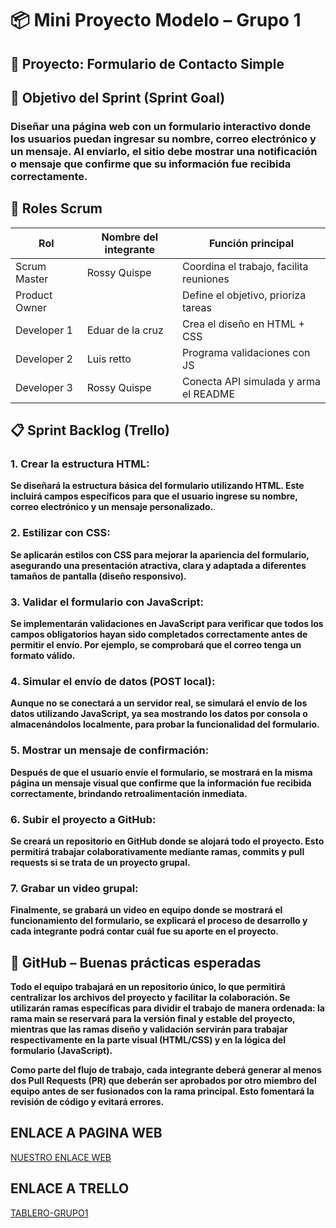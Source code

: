 # 📦 Mini Proyecto Modelo – Grupo 1

##  🧪 Proyecto: Formulario de Contacto Simple

## 🎯 Objetivo del Sprint (Sprint Goal)

### Diseñar una página web con un formulario interactivo donde los usuarios puedan ingresar su nombre, correo electrónico y un mensaje. Al enviarlo, el sitio debe mostrar una notificación o mensaje que confirme que su información fue recibida correctamente.

## 👥 Roles Scrum

| Rol           | Nombre del integrante  | Función principal                                |
|---------------|------------------------|--------------------------------------------------|
| Scrum Master  | Rossy Quispe           | Coordina el trabajo, facilita reuniones          |
| Product Owner |                        | Define el objetivo, prioriza tareas              |
| Developer 1   | Eduar de la cruz       | Crea el diseño en HTML + CSS                     |
| Developer 2   | Luis retto             | Programa validaciones con JS                     |
| Developer 3   | Rossy Quispe           | Conecta API simulada y arma el README            |

## 📋 Sprint Backlog (Trello)

### 1. Crear la estructura HTML:
**Se diseñará la estructura básica del formulario utilizando HTML. Este incluirá campos específicos para que el usuario ingrese su nombre, correo electrónico y un mensaje personalizado.**.

### 2. Estilizar con CSS:
**Se aplicarán estilos con CSS para mejorar la apariencia del formulario, asegurando una presentación atractiva, clara y adaptada a diferentes tamaños de pantalla (diseño responsivo).**

### 3. Validar el formulario con JavaScript:
**Se implementarán validaciones en JavaScript para verificar que todos los campos obligatorios hayan sido completados correctamente antes de permitir el envío. Por ejemplo, se comprobará que el correo tenga un formato válido.**

### 4. Simular el envío de datos (POST local):
**Aunque no se conectará a un servidor real, se simulará el envío de los datos utilizando JavaScript, ya sea mostrando los datos por consola o almacenándolos localmente, para probar la funcionalidad del formulario.**

### 5. Mostrar un mensaje de confirmación:
**Después de que el usuario envíe el formulario, se mostrará en la misma página un mensaje visual que confirme que la información fue recibida correctamente, brindando retroalimentación inmediata.**

### 6. Subir el proyecto a GitHub:
**Se creará un repositorio en GitHub donde se alojará todo el proyecto. Esto permitirá trabajar colaborativamente mediante ramas, commits y pull requests si se trata de un proyecto grupal.**

### 7. Grabar un video grupal:
**Finalmente, se grabará un video en equipo donde se mostrará el funcionamiento del formulario, se explicará el proceso de desarrollo y cada integrante podrá contar cuál fue su aporte en el proyecto.**

## 🔀 GitHub – Buenas prácticas esperadas

**Todo el equipo trabajará en un repositorio único, lo que permitirá centralizar los archivos del proyecto y facilitar la colaboración. Se utilizarán ramas específicas para dividir el trabajo de manera ordenada: la rama main se reservará para la versión final y estable del proyecto, mientras que las ramas diseño y validación servirán para trabajar respectivamente en la parte visual (HTML/CSS) y en la lógica del formulario (JavaScript).**

**Como parte del flujo de trabajo, cada integrante deberá generar al menos dos Pull Requests (PR) que deberán ser aprobados por otro miembro del equipo antes de ser fusionados con la rama principal. Esto fomentará la revisión de código y evitará errores.**


## ENLACE A PAGINA WEB
[NUESTRO ENLACE WEB](https://rossyirene.github.io/miniproyecto-colaborativo-grupo1/)

## ENLACE A TRELLO
[TABLERO-GRUPO1](https://trello.com/b/Jqy0SMgD/mini-proyecto-modelo-grupo-1)












